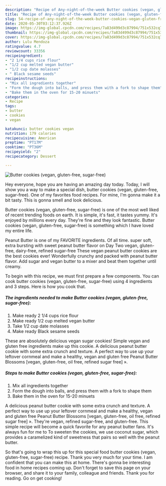 ```yaml
---
description: "Recipe of Any-night-of-the-week Butter cookies (vegan, gluten-free, sugar-free)"
title: "Recipe of Any-night-of-the-week Butter cookies (vegan, gluten-free, sugar-free)"
slug: 54-recipe-of-any-night-of-the-week-butter-cookies-vegan-gluten-free-sugar-free
date: 2020-05-30T03:12:37.926Z
image: https://img-global.cpcdn.com/recipes/7a83d499d3c87994/751x532cq70/butter-cookies-vegan-gluten-free-sugar-free-recipe-main-photo.jpg
thumbnail: https://img-global.cpcdn.com/recipes/7a83d499d3c87994/751x532cq70/butter-cookies-vegan-gluten-free-sugar-free-recipe-main-photo.jpg
cover: https://img-global.cpcdn.com/recipes/7a83d499d3c87994/751x532cq70/butter-cookies-vegan-gluten-free-sugar-free-recipe-main-photo.jpg
author: Lulu Mendoza
ratingvalue: 4.7
reviewcount: 33356
recipeingredient:
- "2 1/4 cups rice flour"
- "1/2 cup melted vegan butter"
- "1/2 cup date molasses"
- " Black sesame seeds"
recipeinstructions:
- "Mix all ingredients together"
- "Form the dough into balls, and press them with a fork to shape them"
- "Bake them in the oven for 15-20 minuets"
categories:
- Recipe
tags:
- butter
- cookies
- vegan

katakunci: butter cookies vegan 
nutrition: 179 calories
recipecuisine: American
preptime: "PT17M"
cooktime: "PT36M"
recipeyield: "2"
recipecategory: Dessert

---
```



![Butter cookies (vegan, gluten-free, sugar-free)](https://img-global.cpcdn.com/recipes/7a83d499d3c87994/751x532cq70/butter-cookies-vegan-gluten-free-sugar-free-recipe-main-photo.jpg)

Hey everyone, hope you are having an amazing day today. Today, I will show you a way to make a special dish, butter cookies (vegan, gluten-free, sugar-free). One of my favorites food recipes. For mine, I'm gonna make it a bit tasty. This is gonna smell and look delicious.

Butter cookies (vegan, gluten-free, sugar-free) is one of the most well liked of recent trending foods on earth. It is simple, it's fast, it tastes yummy. It's enjoyed by millions every day. They're fine and they look fantastic. Butter cookies (vegan, gluten-free, sugar-free) is something which I have loved my entire life.

Peanut Butter is one of my FAVORITE ingredients. Of all time. super soft, extra bursting with sweet peanut butter flavor on Day Two vegan, gluten-free, dairy-free, refined sugar-free These vegan peanut butter cookies are the best cookies ever! Wonderfully crunchy and packed with peanut butter flavor. Add sugar and vegan butter to a mixer and beat them together until creamy.


To begin with this recipe, we must first prepare a few components. You can cook butter cookies (vegan, gluten-free, sugar-free) using 4 ingredients and 3 steps. Here is how you cook that.

<!--inarticleads1-->

##### The ingredients needed to make Butter cookies (vegan, gluten-free, sugar-free):

1. Make ready 2 1/4 cups rice flour
1. Make ready 1/2 cup melted vegan butter
1. Take 1/2 cup date molasses
1. Make ready  Black sesame seeds


These are absolutely delicious vegan sugar cookies! Simple vegan and gluten free ingredients make up this cookie. A delicious peanut butter cookie with some extra crunch and texture. A perfect way to use up your leftover cornmeal and make a healthy, vegan and gluten free Peanut Butter Blossoms [vegan, gluten-free, oil free, refined sugar free] ». 

<!--inarticleads2-->

##### Steps to make Butter cookies (vegan, gluten-free, sugar-free):

1. Mix all ingredients together
1. Form the dough into balls, and press them with a fork to shape them
1. Bake them in the oven for 15-20 minuets


A delicious peanut butter cookie with some extra crunch and texture. A perfect way to use up your leftover cornmeal and make a healthy, vegan and gluten free Peanut Butter Blossoms [vegan, gluten-free, oil free, refined sugar free] ». They&#39;re vegan, refined sugar-free, and gluten-free. This simple recipe will become a quick favorite for any peanut butter fans. It&#39;s always fun for me to To sweeten the cookies, we use coconut sugar, which provides a caramelized kind of sweetness that pairs so well with the peanut butter. 

So that's going to wrap this up for this special food butter cookies (vegan, gluten-free, sugar-free) recipe. Thank you very much for your time. I am confident that you can make this at home. There's gonna be interesting food in home recipes coming up. Don't forget to save this page on your browser, and share it to your family, colleague and friends. Thank you for reading. Go on get cooking!

